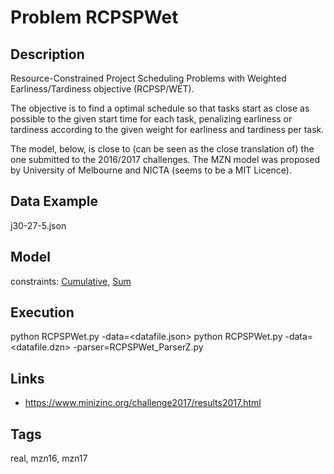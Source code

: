 # Problem RCPSPWet
## Description
Resource-Constrained Project Scheduling Problems with Weighted Earliness/Tardiness objective (RCPSP/WET).

The objective is to find a optimal schedule so that tasks start as close as possible to
the given start time for each task, penalizing earliness or tardiness according to
the given weight for earliness and tardiness per task.

The model, below, is close to (can be seen as the close translation of) the one submitted to the 2016/2017 challenges.
The MZN model was proposed by University of Melbourne and NICTA (seems to be a MIT Licence).

## Data Example
  j30-27-5.json

## Model
  constraints: [Cumulative](http://pycsp.org/documentation/constraints/Cumulative), [Sum](http://pycsp.org/documentation/constraints/Sum)

## Execution
  python RCPSPWet.py -data=<datafile.json>
  python RCPSPWet.py -data=<datafile.dzn> -parser=RCPSPWet_ParserZ.py

## Links
  - https://www.minizinc.org/challenge2017/results2017.html

## Tags
  real, mzn16, mzn17
